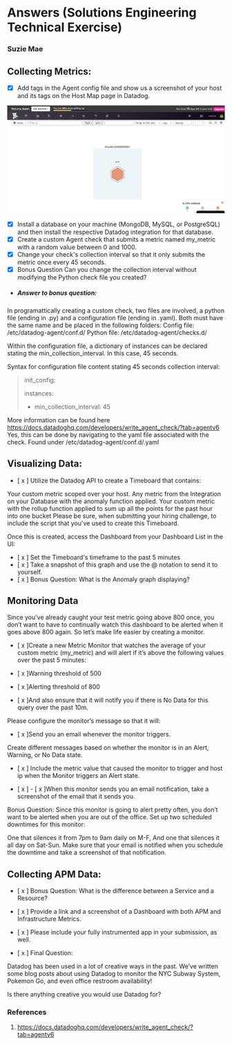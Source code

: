 # Answers (Solutions Engineering Technical Exercise)
### Suzie Mae


## Collecting Metrics:

- [x] Add tags in the Agent config file and show us a screenshot of your host and its tags on the Host Map page in Datadog.

![alt text][logo]

[logo]: ./images/host_map.png "Host map"


- [x] Install a database on your machine (MongoDB, MySQL, or PostgreSQL) and then install the respective Datadog integration for that database.
- [x] Create a custom Agent check that submits a metric named my_metric with a random value between 0 and 1000.
- [x] Change your check's collection interval so that it only submits the metric once every 45 seconds.
- [x] Bonus Question Can you change the collection interval without modifying the Python check file you created?

- ##### Answer to bonus question:
In programattically creating a custom check, two files are involved, a python file (ending in .py) and a configuration file (ending in .yaml). Both must have the same name and be placed in the following folders:
Config file: /etc/datadog-agent/conf.d/
Python file: /etc/datadog-agent/checks.d/

Within the configuration file, a dictionary of instances can be declared stating the min_collection_interval. In this case, 45 seconds.

Syntax for configuration file content stating 45 seconds collection interval:

> init_config:
>
>instances:
>   - min_collection_interval: 45



More information can be found here https://docs.datadoghq.com/developers/write_agent_check/?tab=agentv6
Yes, this can be done by navigating to the yaml file associated with the check. Found under /etc/datadog-agent/conf.d/<name>.yaml





## Visualizing Data:

- [ x ] Utilize the Datadog API to create a Timeboard that contains:

Your custom metric scoped over your host.
Any metric from the Integration on your Database with the anomaly function applied.
Your custom metric with the rollup function applied to sum up all the points for the past hour into one bucket
Please be sure, when submitting your hiring challenge, to include the script that you've used to create this Timeboard.

Once this is created, access the Dashboard from your Dashboard List in the UI:

- [ x ] Set the Timeboard's timeframe to the past 5 minutes
- [ x ] Take a snapshot of this graph and use the @ notation to send it to yourself.
- [ x ] Bonus Question: What is the Anomaly graph displaying?


## Monitoring Data

Since you’ve already caught your test metric going above 800 once, you don’t want to have to continually watch this dashboard to be alerted when it goes above 800 again. So let’s make life easier by creating a monitor.

- [ x ]Create a new Metric Monitor that watches the average of your custom metric (my_metric) and will alert if it’s above the following values over the past 5 minutes:

- [ x ]Warning threshold of 500
- [ x ]Alerting threshold of 800
- [ x ]And also ensure that it will notify you if there is No Data for this query over the past 10m.


Please configure the monitor’s message so that it will:

- [ x ]Send you an email whenever the monitor triggers.

Create different messages based on whether the monitor is in an Alert, Warning, or No Data state.

- [ x ] Include the metric value that caused the monitor to trigger and host ip when the Monitor triggers an Alert state.

- [ x ] - [ x ]When this monitor sends you an email notification, take a screenshot of the email that it sends you.

Bonus Question: Since this monitor is going to alert pretty often, you don’t want to be alerted when you are out of the office. Set up two scheduled downtimes for this monitor:

One that silences it from 7pm to 9am daily on M-F,
And one that silences it all day on Sat-Sun.
Make sure that your email is notified when you schedule the downtime and take a screenshot of that notification.

## Collecting APM Data:


- [ x ] Bonus Question: What is the difference between a Service and a Resource?

- [ x ] Provide a link and a screenshot of a Dashboard with both APM and Infrastructure Metrics.

- [ x ] Please include your fully instrumented app in your submission, as well.

- [ x ] Final Question:

Datadog has been used in a lot of creative ways in the past. We’ve written some blog posts about using Datadog to monitor the NYC Subway System, Pokemon Go, and even office restroom availability!

Is there anything creative you would use Datadog for?


### References

1. https://docs.datadoghq.com/developers/write_agent_check/?tab=agentv6